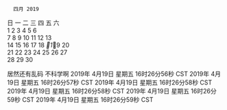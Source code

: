       四月 2019         
日 一 二 三 四 五 六  
    1  2  3  4  5  6  
 7  8  9 10 11 12 13  
14 15 16 17 18 _1_9 20  
21 22 23 24 25 26 27  
28 29 30              
                      
居然还有乱码  不科学啊
2019年 4月19日 星期五 16时26分56秒 CST
2019年 4月19日 星期五 16时26分57秒 CST
2019年 4月19日 星期五 16时26分58秒 CST
2019年 4月19日 星期五 16时26分58秒 CST
2019年 4月19日 星期五 16时26分59秒 CST
2019年 4月19日 星期五 16时26分59秒 CST
